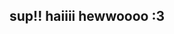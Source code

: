 ## sup!! haiiii hewwoooo :3

<!--
я абсолютно не ебу в программировании мне плохо вызовите скорую сука
